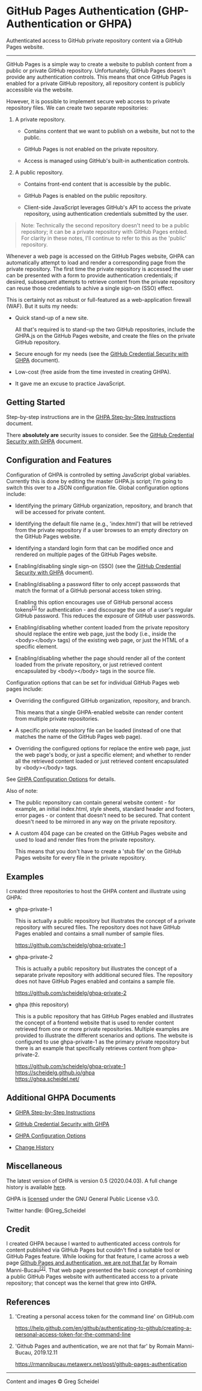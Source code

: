 # GitHub Pages Authentication (GHP-Authentication or GHPA)

Authenticated access to GitHub private repository content via a GitHub Pages website.
_____
GitHub Pages is a simple way to create a website to publish content from a public or private GitHub repository. Unfortunately, GitHub Pages doesn't provide any authentication controls. This means that once GitHub Pages is enabled for a private GitHub repository, all repository content is publicly accessible via the website.

However, it is possible to implement secure web access to private repository files.  We can create two separate repositories:

 1. A private repository.

     - Contains content that we want to publish on a website, but not to the public.

     - GitHub Pages is not enabled on the private repository.

     - Access is managed using GitHub's built-in authentication controls.

  2. A public repository.

      - Contains front-end content that is accessible by the public.

      - GitHub Pages is enabled on the public repository.

      - Client-side JavaScript leverages GitHub's API to access the private repository, using authentication credentials submitted by the user.
      
> Note: Technically the second repository doesn't need to be a public repository; it can be a private repository with GitHub Pages enbled. For clarity in these notes, I'll continue to refer to this as the 'public' repository.

Whenever a web page is accessed on the GitHub Pages website, GHPA can automatically attempt to load and render a corresponding page from the private repository. The first time the private repository is accessed the user can be presented with a form to provide authentication credentials; if desired, subsequent attempts to retrieve content from the private repository can reuse those credentials to achive a single sign-on (SSO) effect.

This is certainly not as robust or full-featured as a web-application firewall (WAF). But it suits my needs:

 - Quick stand-up of a new site.
 
   All that's required is to stand-up the two GitHub repositories, include the GHPA.js on the GitHub Pages website, and create the files on the private GitHub repository.

 - Secure enough for my needs (see the [GitHub Credential Security with GHPA](GitHub-Credential-Security.md) document).

 - Low-cost (free aside from the time invested in creating GHPA).

 - It gave me an excuse to practice JavaScript.

## Getting Started

Step-by-step instructions are in the [GHPA Step-by-Step Instructions](GHPA-Step-by-Step.md) document.

There **absolutely are** security issues to consider. See the [GitHub Credential Security with GHPA](GitHub-Credential-Security.md) document.

## Configuration and Features

Configuration of GHPA is controlled by setting JavaScript global variables. Currently this is done by editing the master GHPA.js script; I'm going to switch this over to a JSON configuration file.  Global configuration options include:

 - Identifying the primary GitHub organization, repository, and branch that will be accessed for private content.
 
 - Identifying the default file name (e.g., 'index.html') that will be retrieved from the private repository if a user browses to an empty directory on the GitHub Pages website.

 - Identifying a standard login form that can be modified once and rendered on multiple pages of the GitHub Pages website.

 - Enabling/disabling single sign-on (SSO) (see the [GitHub Credential Security with GHPA](GitHub-Credential-Security.md) document).

 - Enabling/disabling a password filter to only accept passwords that match the format of a GitHub personal access token string.

   Enabling this option encourages use of GitHub personal access tokens<sup>[\[1\]](https://help.github.com/en/github/authenticating-to-github/creating-a-personal-access-token-for-the-command-line)</sup> for authentication - and discourage the use of a user's regular GitHub password. This reduces the exposure of GitHub user passwords.

 - Enabling/disabling whether content loaded from the private repository should replace the entire web page, just the body (i.e., inside the \<body\></body\> tags) of the existing web page, or just the HTML of a specific element.

 - Enabling/disabling whether the page should render all of the content loaded from the private repository, or just retrieved content encapsulated by \<body\>\</body\> tags in the source file.

Configuration options that can be set for individual GitHub Pages web pages include:

 - Overriding the configured GitHub organization, repository, and branch.

   This means that a single GHPA-enabled website can render content from multiple private repositories.

 - A specific private repository file can be loaded (instead of one that matches the name of the GitHub Pages web page).

 - Overriding the configured options for replace the entire web page, just the web page's body, or just a specific element; and whether to render all the retrieved content loaded or just retrieved content encapsulated by \<body\>\</body\> tags.

See [GHPA Configuration Options](GHPA-Configuration.md) for details.

Also of note:

 - The public reponsitory can contain general website content - for example, an initial index.html, style sheets, standard header and footers, error pages - or content that doesn't need to be secured. That content doesn't need to be mirrored in any way on the private repository.

 - A custom 404 page can be created on the GitHub Pages website and used to load and render files from the private repository.

   This means that you don't have to create a 'stub file' on the GitHub Pages website for every file in the private repository.

## Examples

I created three repositories to host the GHPA content and illustrate using GHPA:

 - ghpa-private-1

   This is actually a public repository but illustrates the concept of a private repository with secured files. The repository does not have GitHub Pages enabled and contains a small number of sample files.

   https://github.com/scheidelg/ghpa-private-1

 - ghpa-private-2

   This is actually a public repository but illustrates the concept of a separate private repository with additional secured files. The repository does not have GitHub Pages enabled and contains a sample file.

   https://github.com/scheidelg/ghpa-private-2

 - ghpa (this repository)

   This is a public repository that has GitHub Pages enabled and illustrates the concept of a frontend website that is used to render content retrieved from one or more private repositories. Multiple examples are provided to illustrate the different scenarios and options. The website is configured to use ghpa-private-1 as the primary private repository but there is an example that specifically retrieves content from ghpa-private-2. 

   https://github.com/scheidelg/ghpa-private-1<br>
   https://scheidelg.github.io/ghpa<br>
   https://ghpa.scheidel.net/

## Additional GHPA Documents

 - [GHPA Step-by-Step Instructions](GHPA-Step-by-Step.md)

 - [GitHub Credential Security with GHPA](GitHub-Credential-Security.md)

 - [GHPA Configuration Options](GHPA-Configuration.md)

 - [Change History](Change_History.md)

## Miscellaneous

The latest version of GHPA is version 0.5 (2020.04.03). A full change history is available [here](Change_History.md).

GHPA is [licensed](LICENSE) under the GNU General Public License v3.0.

Twitter handle: @Greg_Scheidel

## Credit

I created GHPA because I wanted to authenticated access controls for content published via GitHub Pages but couldn't find a suitable tool or GitHub Pages feature. While looking for that feature, I came across a web page [Github Pages and authentication, we are not that far](https://rmannibucau.metawerx.net/post/github-pages-authentication) by Romain Manni-Bucau<sup>[\[2\]](https://rmannibucau.metawerx.net/post/github-pages-authentication)</sup>. That web page presented the basic concept of combining a public GitHub Pages website with authenticated access to a private repository; that concept was the kernel that grew into GHPA.

## References

 1. 'Creating a personal access token for the command line' on GitHub.com

    https://help.github.com/en/github/authenticating-to-github/creating-a-personal-access-token-for-the-command-line

 2. 'Github Pages and authentication, we are not that far' by Romain Manni-Bucau, 2019.12.11
 
    https://rmannibucau.metawerx.net/post/github-pages-authentication

---
Content and images © Greg Scheidel
